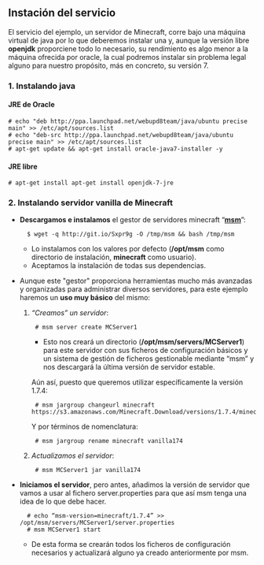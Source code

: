 ## Instación del servicio
El servicio del ejemplo, un servidor de Minecraft, corre bajo una máquina virtual de java por lo que deberemos instalar una y, aunque la versión libre **openjdk** proporciene todo lo necesario, su rendimiento es algo menor a la máquina ofrecida por oracle, la cual podremos instalar sin problema legal alguno para nuestro propósito, más en concreto, su versión 7.

### 1. Instalando java

#### JRE de Oracle

    # echo "deb http://ppa.launchpad.net/webupd8team/java/ubuntu precise main" >> /etc/apt/sources.list
    # echo "deb-src http://ppa.launchpad.net/webupd8team/java/ubuntu precise main" >> /etc/apt/sources.list
    # apt-get update && apt-get install oracle-java7-installer -y

#### JRE libre

    # apt-get install apt-get install openjdk-7-jre

### 2. Instalando servidor vanilla de Minecraft

* **Descargamos e instalamos** el gestor de servidores minecraft “[**msm**](http://msmhq.com/)”:

        $ wget -q http://git.io/Sxpr9g -O /tmp/msm && bash /tmp/msm
	* Lo instalamos con los valores por defecto (**/opt/msm** como directorio de instalación, **minecraft** como usuario).
	* Aceptamos la instalación de todas sus dependencias.

* Aunque este "gestor" proporciona herramientas mucho más avanzadas y organizadas para administrar diversos servidores, para este ejemplo haremos un **uso muy básico** del mismo:

	1. *“Creamos” un servidor*:

			# msm server create MCServer1
		* Esto nos creará un directorio (**/opt/msm/servers/MCServer1**) para este servidor con sus ficheros de configuración básicos y un sistema de gestión de ficheros gestionable mediante “msm” y nos descargará la última versión de servidor estable.

		Aún así, puesto que queremos utilizar específicamente la versión 1.7.4:

			# msm jargroup changeurl minecraft https://s3.amazonaws.com/Minecraft.Download/versions/1.7.4/minecraft_server.1.7.4.jar

		Y por términos de nomenclatura:

	    	# msm jargroup rename minecraft vanilla174

	2. *Actualizamos el servidor*:

			# msm MCServer1 jar vanilla174

* **Iniciamos el servidor**, pero antes, añadimos la versión de servidor que vamos a usar al fichero server.properties para que así msm tenga una idea de lo que debe hacer.

		# echo “msm-version=minecraft/1.7.4” >> /opt/msm/servers/MCServer1/server.properties
		# msm MCServer1 start
			
	* De esta forma se crearán todos los ficheros de configuración necesarios y actualizará alguno ya creado anteriormente por msm.
